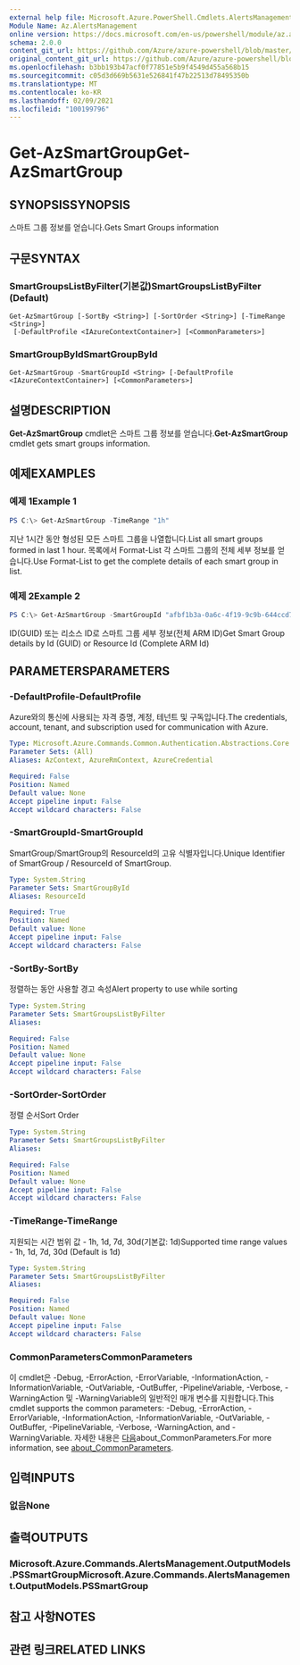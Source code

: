 ```yaml
---
external help file: Microsoft.Azure.PowerShell.Cmdlets.AlertsManagement.dll-Help.xml
Module Name: Az.AlertsManagement
online version: https://docs.microsoft.com/en-us/powershell/module/az.alertsmanagement/get-azsmartgroup
schema: 2.0.0
content_git_url: https://github.com/Azure/azure-powershell/blob/master/src/AlertsManagement/AlertsManagement/help/Get-AzSmartGroup.md
original_content_git_url: https://github.com/Azure/azure-powershell/blob/master/src/AlertsManagement/AlertsManagement/help/Get-AzSmartGroup.md
ms.openlocfilehash: b3bb193b47acf0f77851e5b9f4549d455a568b15
ms.sourcegitcommit: c05d3d669b5631e526841f47b22513d78495350b
ms.translationtype: MT
ms.contentlocale: ko-KR
ms.lasthandoff: 02/09/2021
ms.locfileid: "100199796"
---
```

# <span data-ttu-id="5b601-101">Get-AzSmartGroup</span><span class="sxs-lookup"><span data-stu-id="5b601-101">Get-AzSmartGroup</span></span>

## <span data-ttu-id="5b601-102">SYNOPSIS</span><span class="sxs-lookup"><span data-stu-id="5b601-102">SYNOPSIS</span></span>
<span data-ttu-id="5b601-103">스마트 그룹 정보를 얻습니다.</span><span class="sxs-lookup"><span data-stu-id="5b601-103">Gets Smart Groups information</span></span>

## <span data-ttu-id="5b601-104">구문</span><span class="sxs-lookup"><span data-stu-id="5b601-104">SYNTAX</span></span>

### <span data-ttu-id="5b601-105">SmartGroupsListByFilter(기본값)</span><span class="sxs-lookup"><span data-stu-id="5b601-105">SmartGroupsListByFilter (Default)</span></span>
```
Get-AzSmartGroup [-SortBy <String>] [-SortOrder <String>] [-TimeRange <String>]
 [-DefaultProfile <IAzureContextContainer>] [<CommonParameters>]
```

### <span data-ttu-id="5b601-106">SmartGroupById</span><span class="sxs-lookup"><span data-stu-id="5b601-106">SmartGroupById</span></span>
```
Get-AzSmartGroup -SmartGroupId <String> [-DefaultProfile <IAzureContextContainer>] [<CommonParameters>]
```

## <span data-ttu-id="5b601-107">설명</span><span class="sxs-lookup"><span data-stu-id="5b601-107">DESCRIPTION</span></span>
<span data-ttu-id="5b601-108">**Get-AzSmartGroup** cmdlet은 스마트 그룹 정보를 얻습니다.</span><span class="sxs-lookup"><span data-stu-id="5b601-108">**Get-AzSmartGroup** cmdlet gets smart groups information.</span></span>

## <span data-ttu-id="5b601-109">예제</span><span class="sxs-lookup"><span data-stu-id="5b601-109">EXAMPLES</span></span>

### <span data-ttu-id="5b601-110">예제 1</span><span class="sxs-lookup"><span data-stu-id="5b601-110">Example 1</span></span>
```powershell
PS C:\> Get-AzSmartGroup -TimeRange "1h"
```

<span data-ttu-id="5b601-111">지난 1시간 동안 형성된 모든 스마트 그룹을 나열합니다.</span><span class="sxs-lookup"><span data-stu-id="5b601-111">List all smart groups formed in last 1 hour.</span></span> <span data-ttu-id="5b601-112">목록에서 Format-List 각 스마트 그룹의 전체 세부 정보를 얻습니다.</span><span class="sxs-lookup"><span data-stu-id="5b601-112">Use Format-List to get the complete details of each smart group in list.</span></span>

### <span data-ttu-id="5b601-113">예제 2</span><span class="sxs-lookup"><span data-stu-id="5b601-113">Example 2</span></span>
```powershell
PS C:\> Get-AzSmartGroup -SmartGroupId "afbf1b3a-0a6c-4f19-9c9b-644ccd7b1529" | Format-List
```

<span data-ttu-id="5b601-114">ID(GUID) 또는 리소스 ID로 스마트 그룹 세부 정보(전체 ARM ID)</span><span class="sxs-lookup"><span data-stu-id="5b601-114">Get Smart Group details by Id (GUID) or Resource Id (Complete ARM Id)</span></span>

## <span data-ttu-id="5b601-115">PARAMETERS</span><span class="sxs-lookup"><span data-stu-id="5b601-115">PARAMETERS</span></span>

### <span data-ttu-id="5b601-116">-DefaultProfile</span><span class="sxs-lookup"><span data-stu-id="5b601-116">-DefaultProfile</span></span>
<span data-ttu-id="5b601-117">Azure와의 통신에 사용되는 자격 증명, 계정, 테넌트 및 구독입니다.</span><span class="sxs-lookup"><span data-stu-id="5b601-117">The credentials, account, tenant, and subscription used for communication with Azure.</span></span>

```yaml
Type: Microsoft.Azure.Commands.Common.Authentication.Abstractions.Core.IAzureContextContainer
Parameter Sets: (All)
Aliases: AzContext, AzureRmContext, AzureCredential

Required: False
Position: Named
Default value: None
Accept pipeline input: False
Accept wildcard characters: False
```

### <span data-ttu-id="5b601-118">-SmartGroupId</span><span class="sxs-lookup"><span data-stu-id="5b601-118">-SmartGroupId</span></span>
<span data-ttu-id="5b601-119">SmartGroup/SmartGroup의 ResourceId의 고유 식별자입니다.</span><span class="sxs-lookup"><span data-stu-id="5b601-119">Unique Identifier of SmartGroup / ResourceId of SmartGroup.</span></span>

```yaml
Type: System.String
Parameter Sets: SmartGroupById
Aliases: ResourceId

Required: True
Position: Named
Default value: None
Accept pipeline input: False
Accept wildcard characters: False
```

### <span data-ttu-id="5b601-120">-SortBy</span><span class="sxs-lookup"><span data-stu-id="5b601-120">-SortBy</span></span>
<span data-ttu-id="5b601-121">정렬하는 동안 사용할 경고 속성</span><span class="sxs-lookup"><span data-stu-id="5b601-121">Alert property to use while sorting</span></span>

```yaml
Type: System.String
Parameter Sets: SmartGroupsListByFilter
Aliases:

Required: False
Position: Named
Default value: None
Accept pipeline input: False
Accept wildcard characters: False
```

### <span data-ttu-id="5b601-122">-SortOrder</span><span class="sxs-lookup"><span data-stu-id="5b601-122">-SortOrder</span></span>
<span data-ttu-id="5b601-123">정렬 순서</span><span class="sxs-lookup"><span data-stu-id="5b601-123">Sort Order</span></span>

```yaml
Type: System.String
Parameter Sets: SmartGroupsListByFilter
Aliases:

Required: False
Position: Named
Default value: None
Accept pipeline input: False
Accept wildcard characters: False
```

### <span data-ttu-id="5b601-124">-TimeRange</span><span class="sxs-lookup"><span data-stu-id="5b601-124">-TimeRange</span></span>
<span data-ttu-id="5b601-125">지원되는 시간 범위 값 - 1h, 1d, 7d, 30d(기본값: 1d)</span><span class="sxs-lookup"><span data-stu-id="5b601-125">Supported time range values - 1h, 1d, 7d, 30d (Default is 1d)</span></span>

```yaml
Type: System.String
Parameter Sets: SmartGroupsListByFilter
Aliases:

Required: False
Position: Named
Default value: None
Accept pipeline input: False
Accept wildcard characters: False
```

### <span data-ttu-id="5b601-126">CommonParameters</span><span class="sxs-lookup"><span data-stu-id="5b601-126">CommonParameters</span></span>
<span data-ttu-id="5b601-127">이 cmdlet은 -Debug, -ErrorAction, -ErrorVariable, -InformationAction, -InformationVariable, -OutVariable, -OutBuffer, -PipelineVariable, -Verbose, -WarningAction 및 -WarningVariable의 일반적인 매개 변수를 지원합니다.</span><span class="sxs-lookup"><span data-stu-id="5b601-127">This cmdlet supports the common parameters: -Debug, -ErrorAction, -ErrorVariable, -InformationAction, -InformationVariable, -OutVariable, -OutBuffer, -PipelineVariable, -Verbose, -WarningAction, and -WarningVariable.</span></span> <span data-ttu-id="5b601-128">자세한 내용은 [다음](http://go.microsoft.com/fwlink/?LinkID=113216)about_CommonParameters.</span><span class="sxs-lookup"><span data-stu-id="5b601-128">For more information, see [about_CommonParameters](http://go.microsoft.com/fwlink/?LinkID=113216).</span></span>

## <span data-ttu-id="5b601-129">입력</span><span class="sxs-lookup"><span data-stu-id="5b601-129">INPUTS</span></span>

### <span data-ttu-id="5b601-130">없음</span><span class="sxs-lookup"><span data-stu-id="5b601-130">None</span></span>

## <span data-ttu-id="5b601-131">출력</span><span class="sxs-lookup"><span data-stu-id="5b601-131">OUTPUTS</span></span>

### <span data-ttu-id="5b601-132">Microsoft.Azure.Commands.AlertsManagement.OutputModels.PSSmartGroup</span><span class="sxs-lookup"><span data-stu-id="5b601-132">Microsoft.Azure.Commands.AlertsManagement.OutputModels.PSSmartGroup</span></span>

## <span data-ttu-id="5b601-133">참고 사항</span><span class="sxs-lookup"><span data-stu-id="5b601-133">NOTES</span></span>

## <span data-ttu-id="5b601-134">관련 링크</span><span class="sxs-lookup"><span data-stu-id="5b601-134">RELATED LINKS</span></span>
